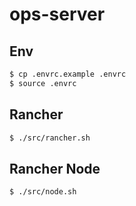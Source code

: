 # ops-server

## Env

```bash
$ cp .envrc.example .envrc
$ source .envrc
```

## Rancher

```bash
$ ./src/rancher.sh
```

## Rancher Node

```bash
$ ./src/node.sh
```
